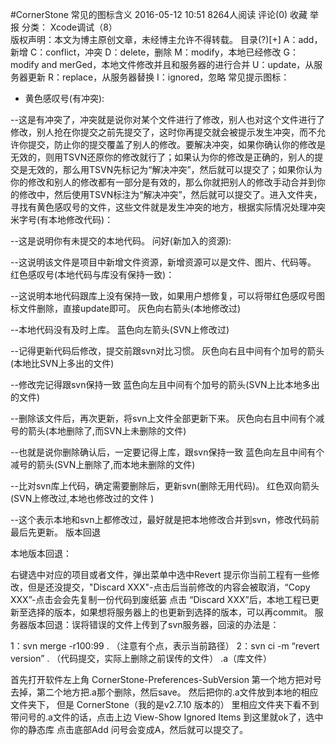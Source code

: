 #CornerStone 常见的图标含义
2016-05-12 10:51 8264人阅读 评论(0) 收藏 举报
 分类： Xcode调试（8）  
版权声明：本文为博主原创文章，未经博主允许不得转载。
目录(?)[+]
A：add，新增
C：conflict，冲突
D：delete，删除
M：modify，本地已经修改
G：modify and merGed，本地文件修改并且和服务器的进行合并
U：update，从服务器更新
R：replace，从服务器替换
I：ignored，忽略
常见提示图标：

+ 黄色感叹号(有冲突):

--这是有冲突了，冲突就是说你对某个文件进行了修改，别人也对这个文件进行了修改，别人抢在你提交之前先提交了，这时你再提交就会被提示发生冲突，而不允许你提交，防止你的提交覆盖了别人的修改。要解决冲突，如果你确认你的修改是无效的，则用TSVN还原你的修改就行了；如果认为你的修改是正确的，别人的提交是无效的，那么用TSVN先标记为“解决冲突”，然后就可以提交了；如果你认为你的修改和别人的修改都有一部分是有效的，那么你就把别人的修改手动合并到你的修改中，然后使用TSVN标注为“解决冲突”，然后就可以提交了。进入文件夹，寻找有黄色感叹号的文件，这些文件就是发生冲突的地方，根据实际情况处理冲突
米字号(有本地修改代码)：

--这是说明你有未提交的本地代码。
问好(新加入的资源):

--这说明该文件是项目中新增文件资源，新增资源可以是文件、图片、代码等。
红色感叹号(本地代码与库没有保持一致)：

--这说明本地代码跟库上没有保持一致，如果用户想修复，可以将带红色感叹号图标文件删除，直接update即可。
灰色向右箭头(本地修改过)

--本地代码没有及时上库。
蓝色向左箭头(SVN上修改过)

--记得更新代码后修改，提交前跟svn对比习惯。
灰色向右且中间有个加号的箭头(本地比SVN上多出的文件)

--修改完记得跟svn保持一致
蓝色向左且中间有个加号的箭头(SVN上比本地多出的文件)

--删除该文件后，再次更新，将svn上文件全部更新下来。
灰色向右且中间有个减号的箭头(本地删除了,而SVN上未删除的文件)

--也就是说你删除确认后，一定要记得上库，跟svn保持一致
蓝色向左且中间有个减号的箭头(SVN上删除了,而本地未删除的文件)

--比对svn库上代码，确定需要删除后，更新svn(删除无用代码)。
红色双向箭头(SVN上修改过,本地也修改过的文件 )

--这个表示本地和svn上都修改过，最好就是把本地修改合并到svn，修改代码前最后先更新。
版本回退

本地版本回退：

右键选中对应的项目或者文件，弹出菜单中选中Revert
提示你当前工程有一些修改，但是还没提交，"Discard XXX"-点击后当前修改的内容会被取消，“Copy XXX”-点击会会先复制一份代码到废纸篓
点击 “Discard XXX”后，本地工程已更新至选择的版本，如果想将服务器上的也更新到选择的版本，可以再commit。
服务器版本回退：误将错误的文件上传到了svn服务器，回滚的办法是：

1：svn merge -r100:99 . （注意有个点，表示当前路径）
2：svn ci -m “revert version” . （代码提交，实际上删除之前误传的文件）
.a（库文件）

首先打开软件左上角 CornerStone-Preferences-SubVersion
第一个地方把对号去掉，第二个地方把.a那个删除，然后save。
然后把你的.a文件放到本地的相应文件夹下，
但是 CornerStone（我的是v2.7.10 版本的） 里相应文件夹下看不到带问号的.a文件的话，点击上边 View-Show Ignored Items
到这里就ok了，选中你的静态库 点击底部Add 问号会变成A，然后就可以提交了。